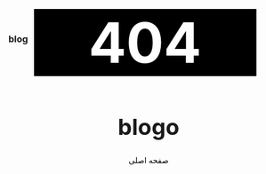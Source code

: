 ### blog
<center>
<h1 style="font-size:100px; color:#fff; background-color:#000; margin-top:-80px; margin-left:-13px; width:400px;">404</h1>









<h1 style="font-size:40px;">blogo</h1>


<a href="https://assspt.github.io/blogo" style="color:#000; text-decoration:none;">
صفحه اصلی
</a>
